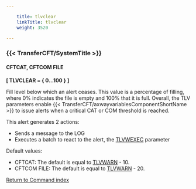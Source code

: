 ```yaml
---

    title: tlvclear
    linkTitle: tlvclear
    weight: 3520

---
```

<span id="tlvclear"></span>

### {{< TransferCFT/SystemTitle  >}}

#### CFTCAT, CFTCOM FILE

****\[ TLVCLEAR = { 0...100
} \]****

Fill level below which an alert ceases. This value is a percentage of filling, where 0% indicates the file is empty and 100% that it is full. Overall, the TLV parameters enable {{< TransferCFT/axwayvariablesComponentShortName  >}} to
issue alerts when a critical CAT or COM threshold is reached.

This
alert generates 2 actions:

- Sends a message
    to the LOG
- Executes
    a batch to react to the alert, the [TLVWEXEC](../tlvcexec)
    parameter

Default values:

- CFTCAT: The default is equal to [TLVWARN](../tlvwarn) - 10.
- CFTCOM FILE: The default is equal to [TLVWARN](../tlvwarn) - 20.

[Return to Command index](../../)
